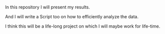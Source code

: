 In this repository I will present my results.

And I will write a Script too on how to efficiently analyze the data.

I think this will be a life-long project on which I will maybe work for life-time.
